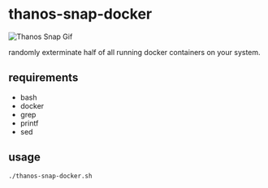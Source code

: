 # thanos-snap-docker

![Thanos Snap Gif](https://media.tenor.com/images/8d7d2e757f934793bb4154cede8a4afa/tenor.gif)

randomly exterminate half of all running docker containers on your system.

## requirements

- bash
- docker
- grep
- printf
- sed

## usage

`./thanos-snap-docker.sh`
